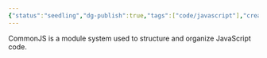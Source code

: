 ```yaml
---
{"status":"seedling","dg-publish":true,"tags":["code/javascript"],"creation_date":"2024-05-03 20:13","permalink":"/code/common-js/","dgPassFrontmatter":true}
---
```


CommonJS is a module system used to structure and organize JavaScript code.

